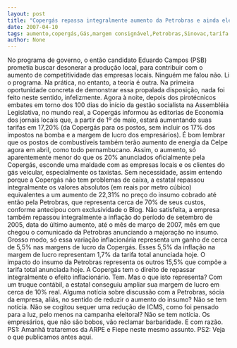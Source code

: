 ```yaml
---
layout: post
title: "Copergás repassa integralmente aumento da Petrobras e ainda eleva margem de lucro com nova tarifa do gás"
date: 2007-04-10
tags: aumento,copergás,Gás,margem consignável,Petrobras,Sinovac,tarifa
author: None
---
```

No programa de governo, o então candidato Eduardo Campos (PSB) prometia&nbsp;buscar desonerar a produção local, para contribuir com o aumento de competitividade das empresas locais. Ninguém me falou não. Li o programa.
Na prática, no entanto, a teoria é outra. 
Na primeira oportunidade concreta de demonstrar essa propalada disposição, nada foi feito neste sentido, infelizmente.
Agora à noite, depois dos pirotécnicos embates em torno dos 100 dias do início da gestão socialista na Assembléia Legislativa, no mundo real, a Copergás informou às editorias de Economia dos jornais locais que, a partir de 1º de maio,&nbsp;estará aumentando suas tarifas em 17,20% (da Copergás para os postos, sem incluir os 17% dos impostos na bomba e a margem de lucro dos empresários). É bom lembrar que os postos de combustíveis também terão aumento de energia da Celpe agora em abril, como todo pernambucano.
Assim, o aumento, só aparentemente menor do que os 20% anunciados oficialmente pela Copergás, esconde uma maldade com as empresas locais e os clientes do gás veicular, especialmente os taxistas.
Sem necessidade, assim entendo porque a Copergás não tem problemas de caixa, a estatal repassou integralmente os&nbsp;valores absolutos (em reais por metro cúbico) equivalentes a um aumento de 22,31% no preço do insumo cobrado até então pela Petrobras, que representa cerca de 70% de seus custos, conforme antecipou com exclusividade o Blog.
Não satisfeita, a empresa também repassou integralmente a inflação do período de setembro de 2005, data do último aumento, até o mês de março de 2007, mês em que chegou o comunicado da Petrobras anunciando a majoração no insumo. Grosso modo, só essa variação inflacionária representa um ganho de cerca de 5,5% nas margens de lucro da Copergás. 
Esses 5,5% da inflação na margem de lucro representam 1,7% da tarifa total anunciada hoje.
O impacto do insumo da Petrobras representa os outros 15,5% que compõe a tarifa total anunciada hoje.
A Copergás tem o direito de repassar integralmente o efeito inflacionário. Tem. Mas o que isto representa? Com um truque contábil, a estatal conseguiu ampliar sua margem de lucro em cerca de 10% real.
Alguma notícia sobre discussão com a Petrobras, sócia da empresa, aliás, no sentido de reduzir o aumento do insumo? Não se tem notícia.
Não se cogitou sequer uma redução de ICMS, como foi pensado para a luz, pelo menos na campanha eleitoral? Não se tem notícia.
Os empresários, que não são bobos, vão reclamar barbaridade. E com razão.
PS1: Amanhã trataremos da ARPE e Fiepe neste mesmo assunto.
PS2: Veja o que publicamos antes aqui. 